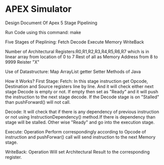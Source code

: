 APEX Simulator
=======================

Design Document Of Apex 5 Stage Pipelining

Run Code using this command:
make

Five Stages of Pieplining:
Fetch
Decode
Execute
Memory
WriteBack

Number of Architectural Registers:R0,R1,R2,R3,R4,R5,R6,R7 which is in linear array from location of 0 to 7
Rest of all as Memory Address from 8 to 9999
Reister "X"

Use of Datastructure:
Map
ArrayList
getter Setter Methods of Java

How it Works?
First Stage: Fetch: In this stage instruction get Opcode, Destination and Source registers line by line. And it will check either next stage Decode is empty or not. If empty then set as "Ready" and it will push the instruction to the next stage decode.
If the Decode stage is on "Stalled" than pushForward() will not call.

Decode: It will check that if there is any dependency of previous instruction or not using InstructionDependency() method.If there is dependency than stage will be stalled. Other wise "Ready" and go into the execution stage.

Execute: Operation Perform correspondingly according to Opcode of instruction and pushForwar() call will send instruction to the next Memory stage.

WriteBack: Operation Will set Architectural Result to the corresponding register.
